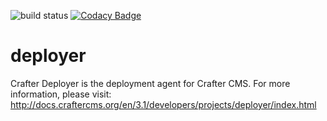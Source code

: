 ![build status](https://travis-ci.org/craftercms/deployer.svg?branch=develop)
[![Codacy Badge](https://app.codacy.com/project/badge/Grade/ec0ab343499c4b8eb47ac2056541bdbb)](https://www.codacy.com/gh/craftercms/deployer/dashboard?utm_source=github.com&amp;utm_medium=referral&amp;utm_content=craftercms/deployer&amp;utm_campaign=Badge_Grade)

deployer
==========

Crafter Deployer is the deployment agent for Crafter CMS. For more information, please visit: http://docs.craftercms.org/en/3.1/developers/projects/deployer/index.html

